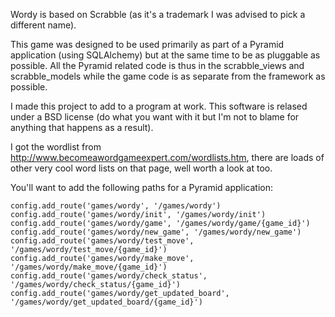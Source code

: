 Wordy is based on Scrabble (as it's a trademark I was advised to pick a different name).

This game was designed to be used primarily as part of a Pyramid application (using SQLAlchemy) but at the same time to be as pluggable as possible. All the Pyramid related code is thus in the scrabble_views and scrabble_models while the game code is as separate from the framework as possible.

I made this project to add to a program at work. This software is relased under a BSD license (do what you want with it but I'm not to blame for anything that happens as a result).

I got the wordlist from http://www.becomeawordgameexpert.com/wordlists.htm, there are loads of other very cool word lists on that page, well worth a look at too.



You'll want to add the following paths for a Pyramid application:

    config.add_route('games/wordy', '/games/wordy')
    config.add_route('games/wordy/init', '/games/wordy/init')
    config.add_route('games/wordy/game', '/games/wordy/game/{game_id}')
    config.add_route('games/wordy/new_game', '/games/wordy/new_game')
    config.add_route('games/wordy/test_move', '/games/wordy/test_move/{game_id}')
    config.add_route('games/wordy/make_move', '/games/wordy/make_move/{game_id}')
    config.add_route('games/wordy/check_status', '/games/wordy/check_status/{game_id}')
    config.add_route('games/wordy/get_updated_board', '/games/wordy/get_updated_board/{game_id}')
